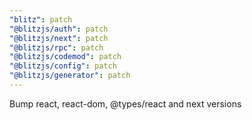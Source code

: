 ```yaml
---
"blitz": patch
"@blitzjs/auth": patch
"@blitzjs/next": patch
"@blitzjs/rpc": patch
"@blitzjs/codemod": patch
"@blitzjs/config": patch
"@blitzjs/generator": patch
---
```


Bump react, react-dom, @types/react and next versions
